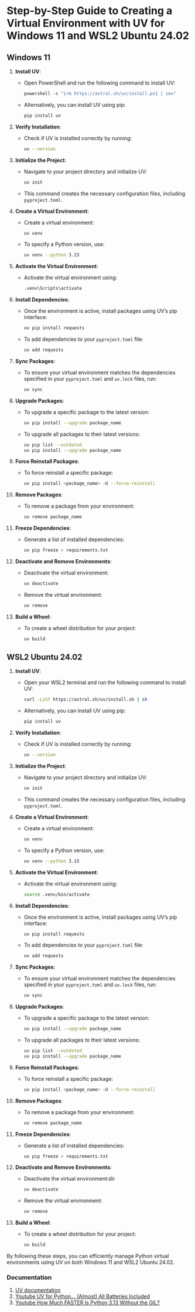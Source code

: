 # Step-by-Step Guide to Creating a Virtual Environment with UV for Windows 11 and WSL2 Ubuntu 24.02

## **Windows 11**

1. **Install UV**:
   - Open PowerShell and run the following command to install UV:

     ```powershell
     powershell -c "irm https://astral.sh/uv/install.ps1 | iex"
     ```

   - Alternatively, you can install UV using pip:

     ```bash
     pip install uv
     ```

2. **Verify Installation**:
   - Check if UV is installed correctly by running:

     ```bash
     uv --version
     ```

3. **Initialize the Project**:
   - Navigate to your project directory and initialize UV:

     ```bash
     uv init
     ```

   - This command creates the necessary configuration files, including `pyproject.toml`.

4. **Create a Virtual Environment**:
   - Create a virtual environment:

     ```bash
     uv venv
     ```

   - To specify a Python version, use:

     ```bash
     uv venv --python 3.13
     ```

5. **Activate the Virtual Environment**:
   - Activate the virtual environment using:

     ```bash
     .venv\Scripts\activate
     ```

6. **Install Dependencies**:
   - Once the environment is active, install packages using UV’s pip interface:

     ```bash
     uv pip install requests
     ```

   - To add dependencies to your `pyproject.toml` file:

     ```bash
     uv add requests
     ```

7. **Sync Packages**:
   - To ensure your virtual environment matches the dependencies specified in your `pyproject.toml` and `uv.lock` files, run:

     ```bash
     uv sync
     ```

8. **Upgrade Packages**:
   - To upgrade a specific package to the latest version:

     ```bash
     uv pip install --upgrade package_name
     ```

   - To upgrade all packages to their latest versions:

     ```bash
     uv pip list --outdated
     uv pip install --upgrade package_name
     ```

9. **Force Reinstall Packages**:
   - To force reinstall a specific package:

     ```bash
     uv pip install <package_name> -U --force-reinstall
     ```

10. **Remove Packages**:
    - To remove a package from your environment:

      ```bash
      uv remove package_name
      ```

11. **Freeze Dependencies**:
    - Generate a list of installed dependencies:

      ```bash
      uv pip freeze > requirements.txt
      ```

12. **Deactivate and Remove Environments**:
    - Deactivate the virtual environment:

      ```bash
      uv deactivate
      ```

    - Remove the virtual environment:

      ```bash
      uv remove
      ```

13. **Build a Wheel**:
    - To create a wheel distribution for your project:

      ```bash
      uv build
      ```

## **WSL2 Ubuntu 24.02**

1. **Install UV**:
   - Open your WSL2 terminal and run the following command to install UV:

     ```bash
     curl -LsSf https://astral.sh/uv/install.sh | sh
     ```

   - Alternatively, you can install UV using pip:

     ```bash
     pip install uv
     ```

2. **Verify Installation**:
   - Check if UV is installed correctly by running:

     ```bash
     uv --version
     ```

3. **Initialize the Project**:
   - Navigate to your project directory and initialize UV:

     ```bash
     uv init
     ```

   - This command creates the necessary configuration files, including `pyproject.toml`.

4. **Create a Virtual Environment**:
   - Create a virtual environment:

     ```bash
     uv venv
     ```

   - To specify a Python version, use:

     ```bash
     uv venv --python 3.13
     ```

5. **Activate the Virtual Environment**:
   - Activate the virtual environment using:

     ```bash
     source .venv/bin/activate
     ```

6. **Install Dependencies**:
   - Once the environment is active, install packages using UV’s pip interface:

     ```bash
     uv pip install requests
     ```

   - To add dependencies to your `pyproject.toml` file:

     ```bash
     uv add requests
     ```

7. **Sync Packages**:
   - To ensure your virtual environment matches the dependencies specified in your `pyproject.toml` and `uv.lock` files, run:

     ```bash
     uv sync
     ```

8. **Upgrade Packages**:
   - To upgrade a specific package to the latest version:

     ```bash
     uv pip install --upgrade package_name
     ```

   - To upgrade all packages to their latest versions:

     ```bash
     uv pip list --outdated
     uv pip install --upgrade package_name
     ```

9. **Force Reinstall Packages**:
   - To force reinstall a specific package:

     ```bash
     uv pip install <package_name> -U --force-reinstall
     ```

10. **Remove Packages**:
    - To remove a package from your environment:

      ```bash
      uv remove package_name
      ```

11. **Freeze Dependencies**:
    - Generate a list of installed dependencies:

      ```bash
      uv pip freeze > requirements.txt
      ```

12. **Deactivate and Remove Environments**:
    - Deactivate the virtual environment:dir

      ```bash
      uv deactivate
      ```

    - Remove the virtual environment:

      ```bash
      uv remove
      ```

13. **Build a Wheel**:
    - To create a wheel distribution for your project:

      ```bash
      uv build
      ```

By following these steps, you can efficiently manage Python virtual environments using UV on both Windows 11 and WSL2 Ubuntu 24.02.

### Documentation

1. [UV documentation](https://docs.astral.sh/uv/)
1. [Youtube UV for Python… (Almost) All Batteries Included](https://www.youtube.com/watch?v=qh98qOND6MI)
1. [Youtube How Much FASTER Is Python 3.13 Without the GIL?](https://www.youtube.com/watch?v=zWPe_CUR4yU)